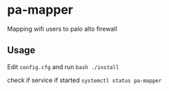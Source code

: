 
# pa-mapper

Mapping wifi users to palo alto firewall

## Usage

Edit `config.cfg` and run `bash ./install`

check if service if started `systemctl status pa-mapper`
